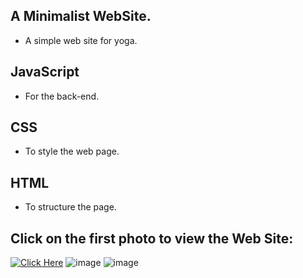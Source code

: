 ## A Minimalist WebSite.
- A simple web site for yoga.
 
## JavaScript
- For the back-end.
## CSS
- To style the web page.
## HTML
- To structure the page.

## Click on the first photo to view the Web Site:

[<img alt="Click Here" src ="https://user-images.githubusercontent.com/109627707/202869098-e7fe5743-bc7d-49d2-af30-46c8ebc3322d.png" />](https://replit.com/@Stan15321/Minimalist-web-page#index.html)
![image](https://user-images.githubusercontent.com/109627707/193918301-871c0c45-c2a2-4f78-bf0f-cc21f946418a.png)
![image](https://user-images.githubusercontent.com/109627707/193918619-c9cb02ea-5ec6-4e2b-b008-53f7f4da5ad8.png)


